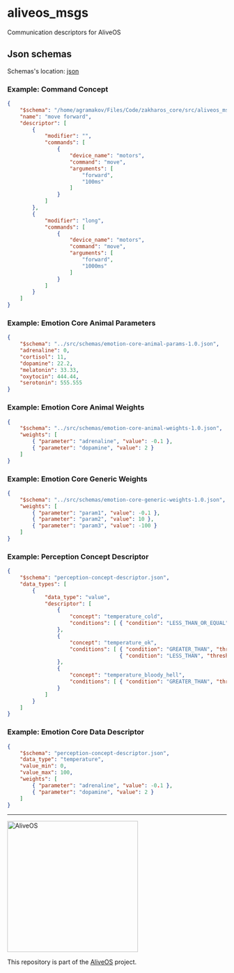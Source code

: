 # aliveos_msgs

Communication descriptors for AliveOS

## Json schemas

Schemas's location: [json](json)

### Example: Command Concept

```json
{
    "$schema": "/home/agramakov/Files/Code/zakharos_core/src/aliveos_msgs/json/command-concept-dsc.json",
    "name": "move forward",
    "descriptor": [
        {
            "modifier": "",
            "commands": [
                {
                    "device_name": "motors",
                    "command": "move",
                    "arguments": [
                        "forward",
                        "100ms"
                    ]
                }
            ]
        },
        {
            "modifier": "long",
            "commands": [
                {
                    "device_name": "motors",
                    "command": "move",
                    "arguments": [
                        "forward",
                        "1000ms"
                    ]
                }
            ]
        }
    ]
}
```

### Example: Emotion Core Animal Parameters

```json
{
    "$schema": "../src/schemas/emotion-core-animal-params-1.0.json",
    "adrenaline": 0,
    "cortisol": 11,
    "dopamine": 22.2,
    "melatonin": 33.33,
    "oxytocin": 444.44,
    "serotonin": 555.555
}
```

### Example: Emotion Core Animal Weights

```json
{
    "$schema": "../src/schemas/emotion-core-animal-weights-1.0.json",
    "weights": [
        { "parameter": "adrenaline", "value": -0.1 },
        { "parameter": "dopamine", "value": 2 }
    ]
}
```

### Example: Emotion Core Generic Weights

```json
{
    "$schema": "../src/schemas/emotion-core-generic-weights-1.0.json",
    "weights": [
        { "parameter": "param1", "value": -0.1 },
        { "parameter": "param2", "value": 10 },
        { "parameter": "param3", "value": -100 }
    ]
}
```

### Example: Perception Concept Descriptor

```json
{
    "$schema": "perception-concept-descriptor.json",
    "data_types": [
        {
            "data_type": "value",
            "descriptor": [
                {
                    "concept": "temperature_cold",
                    "conditions": [ { "condition": "LESS_THAN_OR_EQUAL", "threshold": 10 } ]
                },
                {
                    "concept": "temperature_ok",
                    "conditions": [ { "condition": "GREATER_THAN", "threshold": 10 },
                                    { "condition": "LESS_THAN", "threshold": 30 } ]
                },
                {
                    "concept": "temperature_bloody_hell",
                    "conditions": [ { "condition": "GREATER_THAN", "threshold": 1000000 } ]
                }
            ]
        }
    ]
}
```

### Example: Emotion Core Data Descriptor

```json
{
    "$schema": "perception-concept-descriptor.json",
    "data_type": "temperature",
    "value_min": 0,
    "value_max": 100,
    "weights": [
        { "parameter": "adrenaline", "value": -0.1 },
        { "parameter": "dopamine", "value": 2 }
    ]
}
```

---

[<img alt="AliveOS" src="https://raw.githubusercontent.com/an-dr/aliveos/main/assets/logo.svg" width="300">](https://github.com/an-dr/aliveos)

This repository is part of the [AliveOS](https://github.com/an-dr/aliveos) project.
